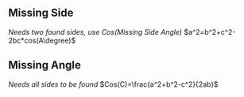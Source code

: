 ## Missing Side
*Needs two found sides, use Cos(Missing Side Angle)*
$a^2=b^2+c^2-2bc*cos(A\degree)$

## Missing Angle
*Needs all sides to be found*
$Cos(C)=\frac{a^2+b^2-c^2}{2ab}$




